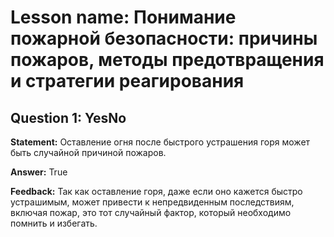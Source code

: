 # Lesson name: Понимание пожарной безопасности: причины пожаров, методы предотвращения и стратегии реагирования

## Question 1: YesNo

**Statement:** Оставление огня после быстрого устрашения горя может быть случайной причиной пожаров.

**Answer:** True

**Feedback:**
Так как оставление горя, даже если оно кажется быстро устрашимым, может привести к непредвиденным последствиям, включая пожар, это тот случайный фактор, который необходимо помнить и избегать.


